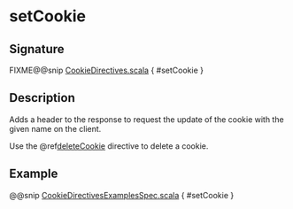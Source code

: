 <a id="setcookie"></a>
# setCookie

## Signature

FIXME@@snip [CookieDirectives.scala](../../../../../../../../../akka-http/src/main/scala/akka/http/scaladsl/server/directives/CookieDirectives.scala) { #setCookie }

## Description

Adds a header to the response to request the update of the cookie with the given name on the client.

Use the @ref[deleteCookie](deleteCookie.md#deletecookie) directive to delete a cookie.

## Example

@@snip [CookieDirectivesExamplesSpec.scala](../../../../../../../test/scala/docs/http/scaladsl/server/directives/CookieDirectivesExamplesSpec.scala) { #setCookie }